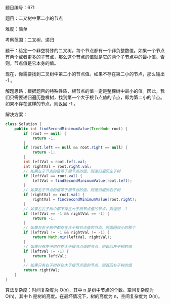 题目编号：671

题目：二叉树中第二小的节点

难度：简单

考察范围：二叉树、递归

题干：给定一个非空特殊的二叉树，每个节点都有一个非负整数值。如果一个节点有两个或者更多的子节点，那么这个节点的值就是它的两个子节点中的最小值。否则，节点值是它本身的值。

现在，你需要找到二叉树中第二小的节点值。如果不存在第二小的节点，那么输出 -1 。

解题思路：根据题目的特殊性质，根节点的值一定是整棵树中最小的值。因此，我们只需要递归遍历整棵树，找到第一个大于根节点值的节点，即为第二小的节点。如果不存在这样的节点，则返回 -1 。

解决方案：

```java
class Solution {
    public int findSecondMinimumValue(TreeNode root) {
        if (root == null) {
            return -1;
        }
        if (root.left == null && root.right == null) {
            return -1;
        }
        int leftVal = root.left.val;
        int rightVal = root.right.val;
        // 如果左子节点的值等于根节点的值，则递归遍历左子树
        if (leftVal == root.val) {
            leftVal = findSecondMinimumValue(root.left);
        }
        // 如果右子节点的值等于根节点的值，则递归遍历右子树
        if (rightVal == root.val) {
            rightVal = findSecondMinimumValue(root.right);
        }
        // 如果左右子树中都不存在大于根节点值的节点，则返回 -1
        if (leftVal == -1 && rightVal == -1) {
            return -1;
        }
        // 如果左右子树中都存在大于根节点值的节点，则返回较小的那个
        if (leftVal != -1 && rightVal != -1) {
            return Math.min(leftVal, rightVal);
        }
        // 如果只有左子树存在大于根节点值的节点，则返回左子树的值
        if (leftVal != -1) {
            return leftVal;
        }
        // 如果只有右子树存在大于根节点值的节点，则返回右子树的值
        return rightVal;
    }
}
```

算法复杂度：时间复杂度为 O(n)，其中 n 是树中节点的个数。空间复杂度为 O(h)，其中 h 是树的高度。在最坏情况下，树的高度为 n，空间复杂度为 O(n)。
